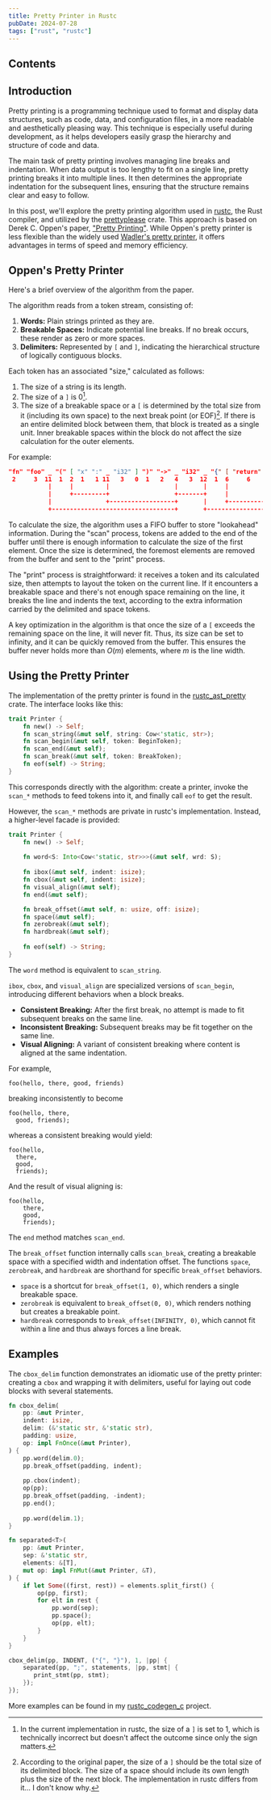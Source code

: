 ```yaml
---
title: Pretty Printer in Rustc
pubDate: 2024-07-28
tags: ["rust", "rustc"]
---
```


## Contents

## Introduction

Pretty printing is a programming technique used to format and display data structures, such as code, data, and configuration files, in a more readable and aesthetically pleasing way. This technique is especially useful during development, as it helps developers easily grasp the hierarchy and structure of code and data.

The main task of pretty printing involves managing line breaks and indentation. When data output is too lengthy to fit on a single line, pretty printing breaks it into multiple lines. It then determines the appropriate indentation for the subsequent lines, ensuring that the structure remains clear and easy to follow.

In this post, we'll explore the pretty printing algorithm used in [rustc](https://doc.rust-lang.org/nightly/nightly-rustc/rustc_ast_pretty/pp/index.html), the Rust compiler, and utilized by the [prettyplease](https://crates.io/crates/prettyplease) crate. This approach is based on Derek C. Oppen's paper, ["Pretty Printing"](http://i.stanford.edu/pub/cstr/reports/cs/tr/79/770/CS-TR-79-770.pdf). While Oppen's pretty printer is less flexible than the widely used [Wadler's pretty printer](https://homepages.inf.ed.ac.uk/wadler/papers/prettier/prettier.pdf), it offers advantages in terms of speed and memory efficiency.

## Oppen's Pretty Printer

Here's a brief overview of the algorithm from the paper.

The algorithm reads from a token stream, consisting of:

1. **Words:** Plain strings printed as they are.
2. **Breakable Spaces:** Indicate potential line breaks. If no break occurs, these render as zero or more spaces.
3. **Delimiters:** Represented by `[` and `]`, indicating the hierarchical structure of logically contiguous blocks.

Each token has an associated "size," calculated as follows:

1. The size of a string is its length.
2. The size of a `]` is 0[^1].
3. The size of a breakable space or a `[` is determined by the total size from it (including its own space) to the next break point (or EOF)[^2]. If there is an entire delimited block between them, that block is treated as a single unit. Inner breakable spaces within the block do not affect the size calculation for the outer elements.

For example:

```json
"fn" "foo" _ "(" [ "x" ":" _ "i32" ] ")" "->" _ "i32" _ "{" [ "return" _ "x" _ ] "}"
 2     3  11  1  2  1   1 11   3   0  1   2   4   3  12  1  6     6    2  1  2 0  1
           |     |         |                  |       |     |          |     |
           |     +---------+                  +-------+     |          +-----+-------
           |               +------------------+       |     +----------+
           +----------------------------------+       +------------------------------
```

To calculate the size, the algorithm uses a FIFO buffer to store "lookahead" information. During the "scan" process, tokens are added to the end of the buffer until there is enough information to calculate the size of the first element. Once the size is determined, the foremost elements are removed from the buffer and sent to the "print" process.

The "print" process is straightforward: it receives a token and its calculated size, then attempts to layout the token on the current line. If it encounters a breakable space and there's not enough space remaining on the line, it breaks the line and indents the text, according to the extra information carried by the delimited and space tokens.

A key optimization in the algorithm is that once the size of a `[` exceeds the remaining space on the line, it will never fit. Thus, its size can be set to infinity, and it can be quickly removed from the buffer. This ensures the buffer never holds more than $O(m)$ elements, where $m$ is the line width.

## Using the Pretty Printer

The implementation of the pretty printer is found in the [rustc_ast_pretty](https://doc.rust-lang.org/nightly/nightly-rustc/rustc_ast_pretty/pp/index.html) crate. The interface looks like this:

```rust
trait Printer {
    fn new() -> Self;
    fn scan_string(&mut self, string: Cow<'static, str>);
    fn scan_begin(&mut self, token: BeginToken);
    fn scan_end(&mut self);
    fn scan_break(&mut self, token: BreakToken);
    fn eof(self) -> String;
}
```

This corresponds directly with the algorithm: create a printer, invoke the `scan_*` methods to feed tokens into it, and finally call `eof` to get the result.

However, the `scan_*` methods are private in rustc's implementation. Instead, a higher-level facade is provided:

```rust
trait Printer {
    fn new() -> Self;
    
    fn word<S: Into<Cow<'static, str>>>(&mut self, wrd: S);
    
    fn ibox(&mut self, indent: isize);
    fn cbox(&mut self, indent: isize);
    fn visual_align(&mut self);
    fn end(&mut self);

    fn break_offset(&mut self, n: usize, off: isize);
	fn space(&mut self);
    fn zerobreak(&mut self);
    fn hardbreak(&mut self);
    
    fn eof(self) -> String;
}
```

The `word` method is equivalent to `scan_string`.

`ibox`, `cbox`, and `visual_align` are specialized versions of `scan_begin`, introducing different behaviors when a block breaks.

- **Consistent Breaking:** After the first break, no attempt is made to fit subsequent breaks on the same line.
- **Inconsistent Breaking:** Subsequent breaks may be fit together on the same line.
- **Visual Aligning:** A variant of consistent breaking where content is aligned at the same indentation.

For example,

```
foo(hello, there, good, friends)
```

breaking inconsistently to become

```
foo(hello, there,
  good, friends);
```

whereas a consistent breaking would yield:

```
foo(hello,
  there,
  good,
  friends);
```

And the result of visual aligning is:

```
foo(hello,
    there,
    good,
    friends);
```

The `end` method matches `scan_end`.

The `break_offset` function internally calls `scan_break`, creating a breakable space with a specified width and indentation offset. The functions `space`, `zerobreak`, and `hardbreak` are shorthand for specific `break_offset` behaviors.

- `space` is a shortcut for `break_offset(1, 0)`, which renders a single breakable space.
- `zerobreak` is equivalent to `break_offset(0, 0)`, which renders nothing but creates a breakable point.
- `hardbreak` corresponds to `break_offset(INFINITY, 0)`, which cannot fit within a line and thus always forces a line break.

## Examples

The `cbox_delim` function demonstrates an idiomatic use of the pretty printer: creating a `cbox` and wrapping it with delimiters, useful for laying out code blocks with several statements.

```rust
fn cbox_delim(
    pp: &mut Printer,
    indent: isize,
    delim: (&'static str, &'static str),
    padding: usize,
    op: impl FnOnce(&mut Printer),
) {
    pp.word(delim.0);
    pp.break_offset(padding, indent);
    
    pp.cbox(indent);
    op(pp);
    pp.break_offset(padding, -indent);
    pp.end();
    
    pp.word(delim.1);
}

fn separated<T>(
    pp: &mut Printer,
    sep: &'static str,
    elements: &[T],
    mut op: impl FnMut(&mut Printer, &T),
) {
    if let Some((first, rest)) = elements.split_first() {
        op(pp, first);
        for elt in rest {
            pp.word(sep);
            pp.space();
            op(pp, elt);
        }
    }
}

cbox_delim(pp, INDENT, ("{", "}"), 1, |pp| {
    separated(pp, ";", statements, |pp, stmt| {
       print_stmt(pp, stmt);
    });
});
```

More examples can be found in my [rustc_codegen_c](https://github.com/Wybxc/rustc_codegen_c/blob/master/crates/rustc_codegen_c_ast/src/pretty.rs) project.



[^1]: In the current implementation in rustc, the size of a `]` is set to 1, which is technically incorrect but doesn't affect the outcome since only the sign matters.

[^2]: According to the original paper, the size of a `]` should be the total size of its delimited block. The size of a space should include its own length plus the size of the next block. The implementation in rustc differs from it... I don't know why.
